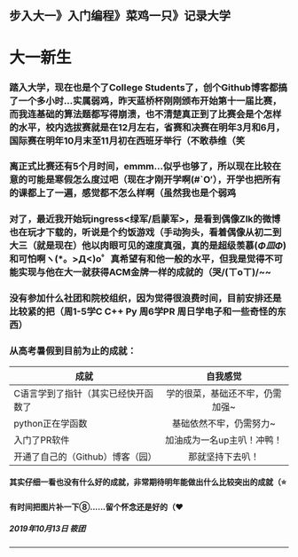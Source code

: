 
步入大一》入门编程》菜鸡一只》记录大学
---

# 大一新生

### 踏入大学，现在也是个了College Students了，创个Github博客都搞了一个多小时...实属弱鸡，昨天蓝桥杯刚刚颁布开始第十一届比赛，而我连基础的算法题都写得崩溃，也不清楚真正到了比赛会是个怎样的水平，校内选拔赛就是在12月左右，省赛和决赛在明年3月和6月，国际赛在明年10月末至11月初在西班牙举行（不敢恭维（笑
 
 
### 离正式比赛还有5个月时间，emmm...似乎也够了，所以现在比较在意的可能是寒假怎么度过吧（现在才刚开学啊(#`O′），开学也把所有的课都上了一遍，感觉都不怎么样啊（虽然我也是个弱鸡

### 对了，最近我开始玩ingress<绿军/启蒙军>，是看到偶像Zlk的微博也在玩才下载的，听说是个约饭游戏（手动狗头，看着偶像从初二到大三（就是现在）他以肉眼可见的速度真强，真的是超级羡慕(*Φ皿Φ*)和可怕啊ヽ(*。>Д<)o゜真希望有和他一般的水平，但我是觉得不可能实现与他在大一就获得ACM金牌一样的成就的（哭/(ㄒoㄒ)/~~

### 没有参加什么社团和院校组织，因为觉得很浪费时间，目前安排还是比较紧的把（周1-5学C C++ Py 周6学PR 周日学电子和一些奇怪的东西）

### 从高考暑假到目前为止的成就：
| 成就                              | 自我感觉      |
| -------------                     |:-------------:|
| C语言学到了指针（其实已经快开函数了| 学的很菜，基础还不牢，仍需加强~ |
| python正在学函数                  | 基础依然不牢，仍需努力~      |
| 入门了PR软件                      | 加油成为一名up主叭！冲鸭！   |
| 开通了自己的（Github）博客（园）   | 那就坚持下去叭！   |

#### 其实仔细一看也没有什么好的成就，非常期待明年能做出什么比较突出的成就（⭐

#### 有时间把图片补一下⑧......留个怀念还是好的（❤




##### 2019年10月13日 筱团
---
